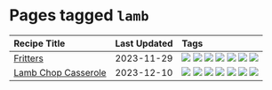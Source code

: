 # Pages tagged `lamb`

|Recipe Title|Last Updated|Tags
|:---|:---|:---|
|[Fritters](../recipes/fritters.md)|2023-11-29|[![](https://img.shields.io/badge/tag-chicken-ad1215)](../tags/chicken.md) [![](https://img.shields.io/badge/tag-family-32f6f2)](../tags/family.md) [![](https://img.shields.io/badge/tag-fried-99d437)](../tags/fried.md) [![](https://img.shields.io/badge/tag-ham-acaf3f)](../tags/ham.md) [![](https://img.shields.io/badge/tag-lamb-f53bfe)](../tags/lamb.md) [![](https://img.shields.io/badge/tag-leftovers-da139a)](../tags/leftovers.md) [![](https://img.shields.io/badge/tag-vegetables-ab4f55)](../tags/vegetables.md)|
|[Lamb Chop Casserole](../recipes/lambchopcasserole.md)|2023-12-10|[![](https://img.shields.io/badge/tag-aussie-2b6571)](../tags/aussie.md) [![](https://img.shields.io/badge/tag-baked-062ab)](../tags/baked.md) [![](https://img.shields.io/badge/tag-battered-acbc2f)](../tags/battered.md) [![](https://img.shields.io/badge/tag-casserole-d5a11)](../tags/casserole.md) [![](https://img.shields.io/badge/tag-family-32f6f2)](../tags/family.md) [![](https://img.shields.io/badge/tag-fried-99d437)](../tags/fried.md) [![](https://img.shields.io/badge/tag-lamb-f53bfe)](../tags/lamb.md)|